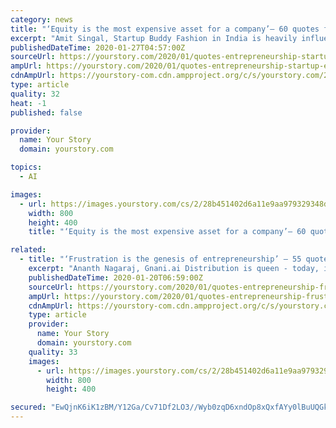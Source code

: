 ```yaml
---
category: news
title: "‘Equity is the most expensive asset for a company’– 60 quotes from Indian startup journeys"
excerpt: "Amit Singal, Startup Buddy Fashion in India is heavily influenced by the films and superstars ... Aditya Virwani, Embassy Group Data has amplified its value because of AI and ML. - Ravi Chabbaria, NetApp India Fighting cyber fraud requires the concentrated effort of everyone in the ecosystem including financial institutions, telcos, police ..."
publishedDateTime: 2020-01-27T04:57:00Z
sourceUrl: https://yourstory.com/2020/01/quotes-entrepreneurship-startup-equity
ampUrl: https://yourstory.com/2020/01/quotes-entrepreneurship-startup-equity/amp
cdnAmpUrl: https://yourstory-com.cdn.ampproject.org/c/s/yourstory.com/2020/01/quotes-entrepreneurship-startup-equity/amp
type: article
quality: 32
heat: -1
published: false

provider:
  name: Your Story
  domain: yourstory.com

topics:
  - AI

images:
  - url: https://images.yourstory.com/cs/2/28b451402d6a11e9aa979329348d4c3e/Economy2-1580053555129.jpg?fm=png&auto=format
    width: 800
    height: 400
    title: "‘Equity is the most expensive asset for a company’– 60 quotes from Indian startup journeys"

related:
  - title: "‘Frustration is the genesis of entrepreneurship’ – 55 quotes from Indian startup journeys"
    excerpt: "Ananth Nagaraj, Gnani.ai Distribution is queen - today, it’s becoming increasingly difficult to get ‘discovered’ on social media. - Anmol Garg, Sales5X Nowadays, consumers are more inclined to the organised sector as they are more brand conscious and are willing to spend more for the right product. - Bhagwandas Malani, Centuary Mattresses ..."
    publishedDateTime: 2020-01-20T06:59:00Z
    sourceUrl: https://yourstory.com/2020/01/quotes-entrepreneurship-frustration-india-startups
    ampUrl: https://yourstory.com/2020/01/quotes-entrepreneurship-frustration-india-startups/amp
    cdnAmpUrl: https://yourstory-com.cdn.ampproject.org/c/s/yourstory.com/2020/01/quotes-entrepreneurship-frustration-india-startups/amp
    type: article
    provider:
      name: Your Story
      domain: yourstory.com
    quality: 33
    images:
      - url: https://images.yourstory.com/cs/2/28b451402d6a11e9aa979329348d4c3e/Breakthrough1-1579499091667.png?fm=png&auto=format
        width: 800
        height: 400

secured: "EwQjnK6iK1zBM/Y12Ga/Cv71Df2LO3//Wyb0zqD6xndOp8xQxfAYy0lBuUQGk1QX+jU8VtKrclFY1CPJzPEdX7TFfbxd07HR/VWzUY38yUKB/PD93n3K6vrTN49KxMJ49MYzHogE6X2H594EwFhTBupcLtNEYJthMDOwsYLBAMbSrWFJAGoGio9Ziq0FoVLJ9Mz36p0BoYhFHJeyChqvYd3OIcza6sz6n8waBldENuwzSkseqcTXd7w3swyGFYp2+xqVYz9oMy1BH0RkPItFjHjV3i7TgZf+OVahL9S8JjNtBjgq4pTGHrYOU9Kh6BLD;HKQ6THvMjoCUZeEQ+4o37g=="
---
```


